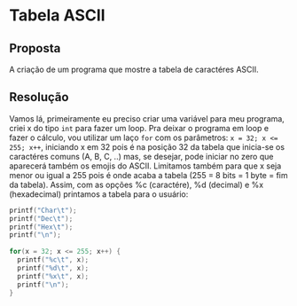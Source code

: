 # Tabela ASCII

## Proposta

A criação de um programa que mostre a tabela de caractéres ASCII.

## Resolução

Vamos lá, primeiramente eu preciso criar uma variável para meu programa, criei x do tipo `int` para fazer um loop.
Pra deixar o programa em loop e fazer o cálculo, vou utilizar um laço ``for`` com os parâmetros: ``x = 32; x <= 255; x++``, iniciando x em 32 pois é na posição 32 da tabela que inicia-se os caractéres comuns (A, B, C, ..) mas, se desejar, pode iniciar no zero que aparecerá também os emojis do ASCII. Limitamos também para que x seja menor ou igual a 255 pois é onde acaba a tabela (255 = 8 bits = 1 byte = fim da tabela). Assim, com as opções %c (caractére), %d (decimal) e %x (hexadecimal) printamos a tabela para o usuário:
```c
printf("Char\t");
printf("Dec\t");
printf("Hex\t");
printf("\n");
  
for(x = 32; x <= 255; x++) {
  printf("%c\t", x);
  printf("%d\t", x);
  printf("%x\t", x);
  printf("\n");
}	
```
